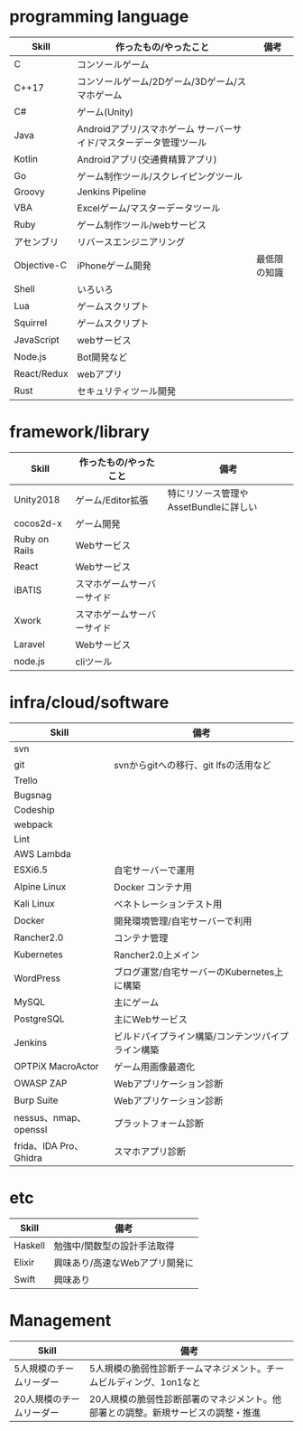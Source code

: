 # programming language
|Skill|作ったもの/やったこと|備考|
|-|-|-|
|C|コンソールゲーム|
|C++17|コンソールゲーム/2Dゲーム/3Dゲーム/スマホゲーム|
|C#|ゲーム(Unity)|
|Java|Androidアプリ/スマホゲーム サーバーサイド/マスターデータ管理ツール||
|Kotlin|Androidアプリ(交通費精算アプリ)|
|Go|ゲーム制作ツール/スクレイピングツール
|Groovy|Jenkins Pipeline|
|VBA|Excelゲーム/マスターデータツール|
|Ruby|ゲーム制作ツール/webサービス|
|アセンブリ|リバースエンジニアリング|
|Objective-C|iPhoneゲーム開発|最低限の知識|
|Shell|いろいろ|
|Lua|ゲームスクリプト|
|Squirrel|ゲームスクリプト|
|JavaScript|webサービス||
|Node.js|Bot開発など|
|React/Redux|webアプリ|
|Rust|セキュリティツール開発|

# framework/library
|Skill|作ったもの/やったこと|備考|
|-|-|-|
|Unity2018|ゲーム/Editor拡張|特にリソース管理やAssetBundleに詳しい|
|cocos2d-x|ゲーム開発||
|Ruby on Rails|Webサービス|
|React|Webサービス|
|iBATIS|スマホゲームサーバーサイド|
|Xwork|スマホゲームサーバーサイド|
|Laravel|Webサービス|
|node.js|cliツール|

# infra/cloud/software
|Skill|備考|
|-|-|
|svn|
|git|svnからgitへの移行、git lfsの活用など|
|Trello|
|Bugsnag|
|Codeship|
|webpack|
|Lint|
|AWS Lambda|
|ESXi6.5|自宅サーバーで運用|
|Alpine Linux|Docker コンテナ用|
|Kali Linux|ペネトレーションテスト用|
|Docker|開発環境管理/自宅サーバーで利用|
|Rancher2.0|コンテナ管理|
|Kubernetes|Rancher2.0上メイン|
|WordPress|ブログ運営/自宅サーバーのKubernetes上に構築|
|MySQL|主にゲーム|
|PostgreSQL|主にWebサービス|
|Jenkins|ビルドパイプライン構築/コンテンツパイプライン構築|
|OPTPiX MacroActor|ゲーム用画像最適化|
|OWASP ZAP|Webアプリケーション診断|
|Burp Suite|Webアプリケーション診断|
|nessus、nmap、openssl|プラットフォーム診断|
|frida、IDA Pro、Ghidra|スマホアプリ診断|

# etc
|Skill|備考|
|-|-|
|Haskell|勉強中/関数型の設計手法取得|
|Elixir|興味あり/高速なWebアプリ開発に|
|Swift|興味あり|

# Management
|Skill|備考|
|-|-|
|5人規模のチームリーダー|5人規模の脆弱性診断チームマネジメント。チームビルディング、1on1なと|
|20人規模のチームリーダー|20人規模の脆弱性診断部署のマネジメント。他部署との調整。新規サービスの調整・推進|

